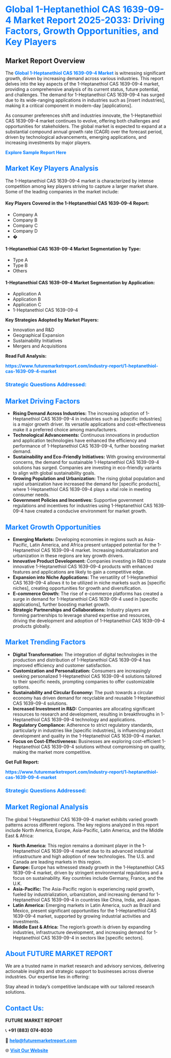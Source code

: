 <h1 style="color: #007BFF;">Global 1-Heptanethiol CAS 1639-09-4 Market Report 2025-2033: Driving Factors, Growth Opportunities, and Key Players</h1>

<section id="overview">
<h2>Market Report Overview</h2>
<p>The <a href="https://www.futuremarketreport.com/industry-report/1-heptanethiol-cas-1639-09-4-market" style="color: #007BFF; text-decoration: none;"><strong>Global 1-Heptanethiol CAS 1639-09-4 Market</strong></a> is witnessing significant growth, driven by increasing demand across various industries. This report delves into the key aspects of the 1-Heptanethiol CAS 1639-09-4 market, providing a comprehensive analysis of its current status, future potential, and challenges. The demand for 1-Heptanethiol CAS 1639-09-4 has surged due to its wide-ranging applications in industries such as [insert industries], making it a critical component in modern-day [applications].</p>
<p>As consumer preferences shift and industries innovate, the 1-Heptanethiol CAS 1639-09-4 market continues to evolve, offering both challenges and opportunities for stakeholders. The global market is expected to expand at a substantial compound annual growth rate (CAGR) over the forecast period, driven by technological advancements, emerging applications, and increasing investments by major players.</p>
</section>

<section id="overview">
<p><a href="https://www.futuremarketreport.com/request-sample/reportId=113347" style="color: #007BFF; text-decoration: none;"><strong>Explore Sample Report Here</strong></a></p>
</section>

<section id="key-players">
<h2 style="color: #007BFF;">Market Key Players Analysis</h2>
<p>The 1-Heptanethiol CAS 1639-09-4 market is characterized by intense competition among key players striving to capture a larger market share. Some of the leading companies in the market include:</p>
<h4>Key Players Covered in the 1-Heptanethiol CAS 1639-09-4 Report:</h4>
<ul><li>Company A</li><li>Company B</li><li>Company C</li><li>Company D</li><li>�</li></ul>
<h4>1-Heptanethiol CAS 1639-09-4 Market Segmentation by Type:</h4>
<ul><li>Type A</li><li>Type B</li><li>Others</li></ul>

<h4>1-Heptanethiol CAS 1639-09-4 Market Segmentation by Application:</h4>
<ul><li>Application A</li><li>Application B</li><li>Application C</li><li>1-Heptanethiol CAS 1639-09-4</li></ul>
<p><strong>Key Strategies Adopted by Market Players:</strong></p>
<ul>
<li>Innovation and R&D</li>
<li>Geographical Expansion</li>
<li>Sustainability Initiatives</li>
<li>Mergers and Acquisitions</li>
</ul>
</section>

<section>
<p><strong>Read Full Analysis: </strong></p><a href="https://www.futuremarketreport.com/industry-report/1-heptanethiol-cas-1639-09-4-market" style="color: #007BFF; text-decoration: none;"><strong>https://www.futuremarketreport.com/industry-report/1-heptanethiol-cas-1639-09-4-market</strong></a>
<h3 style="color: #007BFF;">Strategic Questions Addressed:</h3>
</section>

<section id="driving-factors">
<h2 style="color: #007BFF;">Market Driving Factors</h2>
<ul>
<li><strong>Rising Demand Across Industries:</strong> The increasing adoption of 1-Heptanethiol CAS 1639-09-4 in industries such as [specific industries] is a major growth driver. Its versatile applications and cost-effectiveness make it a preferred choice among manufacturers.</li>
<li><strong>Technological Advancements:</strong> Continuous innovations in production and application technologies have enhanced the efficiency and performance of 1-Heptanethiol CAS 1639-09-4, further boosting market demand.</li>
<li><strong>Sustainability and Eco-Friendly Initiatives:</strong> With growing environmental concerns, the demand for sustainable 1-Heptanethiol CAS 1639-09-4 solutions has surged. Companies are investing in eco-friendly variants to align with global sustainability goals.</li>
<li><strong>Growing Population and Urbanization:</strong> The rising global population and rapid urbanization have increased the demand for [specific products], where 1-Heptanethiol CAS 1639-09-4 plays a vital role in meeting consumer needs.</li>
<li><strong>Government Policies and Incentives:</strong> Supportive government regulations and incentives for industries using 1-Heptanethiol CAS 1639-09-4 have created a conducive environment for market growth.</li>
</ul>
</section>

<section id="growth-opportunities">
<h2 style="color: #007BFF;">Market Growth Opportunities</h2>
<ul>
<li><strong>Emerging Markets:</strong> Developing economies in regions such as Asia-Pacific, Latin America, and Africa present untapped potential for the 1-Heptanethiol CAS 1639-09-4 market. Increasing industrialization and urbanization in these regions are key growth drivers.</li>
<li><strong>Innovative Product Development:</strong> Companies investing in R&D to create innovative 1-Heptanethiol CAS 1639-09-4 products with enhanced features and applications are likely to gain a competitive edge.</li>
<li><strong>Expansion into Niche Applications:</strong> The versatility of 1-Heptanethiol CAS 1639-09-4 allows it to be utilized in niche markets such as [specific niches], creating opportunities for growth and diversification.</li>
<li><strong>E-commerce Growth:</strong> The rise of e-commerce platforms has created a surge in demand for 1-Heptanethiol CAS 1639-09-4 used in [specific applications], further boosting market growth.</li>
<li><strong>Strategic Partnerships and Collaborations:</strong> Industry players are forming partnerships to leverage shared expertise and resources, driving the development and adoption of 1-Heptanethiol CAS 1639-09-4 products globally.</li>
</ul>
</section>

<section id="trending-factors">
<h2 style="color: #007BFF;">Market Trending Factors</h2>
<ul>
<li><strong>Digital Transformation:</strong> The integration of digital technologies in the production and distribution of 1-Heptanethiol CAS 1639-09-4 has improved efficiency and customer satisfaction.</li>
<li><strong>Customization and Personalization:</strong> Consumers are increasingly seeking personalized 1-Heptanethiol CAS 1639-09-4 solutions tailored to their specific needs, prompting companies to offer customizable options.</li>
<li><strong>Sustainability and Circular Economy:</strong> The push towards a circular economy has driven demand for recyclable and reusable 1-Heptanethiol CAS 1639-09-4 solutions.</li>
<li><strong>Increased Investment in R&D:</strong> Companies are allocating significant resources to research and development, resulting in breakthroughs in 1-Heptanethiol CAS 1639-09-4 technology and applications.</li>
<li><strong>Regulatory Compliance:</strong> Adherence to strict regulatory standards, particularly in industries like [specific industries], is influencing product development and quality in the 1-Heptanethiol CAS 1639-09-4 market.</li>
<li><strong>Focus on Cost-Effectiveness:</strong> Businesses are exploring cost-efficient 1-Heptanethiol CAS 1639-09-4 solutions without compromising on quality, making the market more competitive.</li>
</ul>
</section>

<section>
<p><strong>Get Full Report: </strong></p><a href="https://www.futuremarketreport.com/industry-report/1-heptanethiol-cas-1639-09-4-market" style="color: #007BFF; text-decoration: none;"><strong>https://www.futuremarketreport.com/industry-report/1-heptanethiol-cas-1639-09-4-market</strong></a>
<h3 style="color: #007BFF;">Strategic Questions Addressed:</h3>
</section>


<section id="regional-analysis">
<h2 style="color: #007BFF;">Market Regional Analysis</h2>
<p>The global 1-Heptanethiol CAS 1639-09-4 market exhibits varied growth patterns across different regions. The key regions analyzed in this report include North America, Europe, Asia-Pacific, Latin America, and the Middle East & Africa:</p>
<ul>
<li><strong>North America:</strong> This region remains a dominant player in the 1-Heptanethiol CAS 1639-09-4 market due to its advanced industrial infrastructure and high adoption of new technologies. The U.S. and Canada are leading markets in this region.</li>
<li><strong>Europe:</strong> Europe has witnessed steady growth in the 1-Heptanethiol CAS 1639-09-4 market, driven by stringent environmental regulations and a focus on sustainability. Key countries include Germany, France, and the U.K.</li>
<li><strong>Asia-Pacific:</strong> The Asia-Pacific region is experiencing rapid growth, fueled by industrialization, urbanization, and increasing demand for 1-Heptanethiol CAS 1639-09-4 in countries like China, India, and Japan.</li>
<li><strong>Latin America:</strong> Emerging markets in Latin America, such as Brazil and Mexico, present significant opportunities for the 1-Heptanethiol CAS 1639-09-4 market, supported by growing industrial activities and investments.</li>
<li><strong>Middle East & Africa:</strong> The region’s growth is driven by expanding industries, infrastructure development, and increasing demand for 1-Heptanethiol CAS 1639-09-4 in sectors like [specific sectors].</li>
</ul>
</section>

<footer>
<h2 style="color: #007BFF;">About FUTURE MARKET REPORT</h2>
<p>We are a trusted name in market research and advisory services, delivering actionable insights and strategic support to businesses across diverse industries. Our expertise lies in offering:</p>

<p>Stay ahead in today’s competitive landscape with our tailored research solutions.</p>

<h2 style="color: #007BFF;">Contact Us:</h2>
<p><strong>FUTURE MARKET REPORT</strong></p>
<p>📞 <strong>+91 (883) 074-8030</strong></p>
<p>📧 <strong><a href="mailto:help@futuremarketreport.com" style="color: #007BFF;">help@futuremarketreport.com</a></strong></p>
<p>🌐 <strong><a href="https://www.futuremarketreport.com/" style="color: #007BFF;">Visit Our Website</a></strong></p>
</footer>